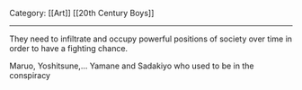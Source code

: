 Category: [[Art]] [[20th Century Boys]]
___
They need to infiltrate and occupy powerful positions of society over time in order to have a fighting chance. 

Maruo, Yoshitsune,... Yamane and Sadakiyo who used  to be in the conspiracy

